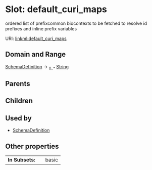 
# Slot: default_curi_maps


ordered list of prefixcommon biocontexts to be fetched to resolve id prefixes and inline prefix variables

URI: [linkml:default_curi_maps](https://w3id.org/linkml/default_curi_maps)


## Domain and Range

[SchemaDefinition](SchemaDefinition.md) &#8594;  <sub>0..\*</sub> [String](types/String.md)

## Parents


## Children


## Used by

 * [SchemaDefinition](SchemaDefinition.md)

## Other properties

|  |  |  |
| --- | --- | --- |
| **In Subsets:** | | basic |

